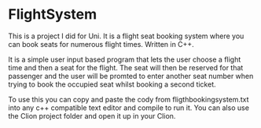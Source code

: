 # FlightSystem
This is a project I did for Uni. It is a flight seat booking system where you can book seats for numerous flight times. Written in C++. 

It is a simple user input based program that lets the user choose a flight time and then a seat for the flight. The seat will then be
reserved for that passenger and the user will be promted to enter another seat number when trying to book the occupied seat whilst 
booking a second ticket.

To use this you can copy and paste the cody from fligthbookingsystem.txt into any c++ compatible text editor and compile to run it.
You can also use the Clion project folder and open it up in your Clion.
